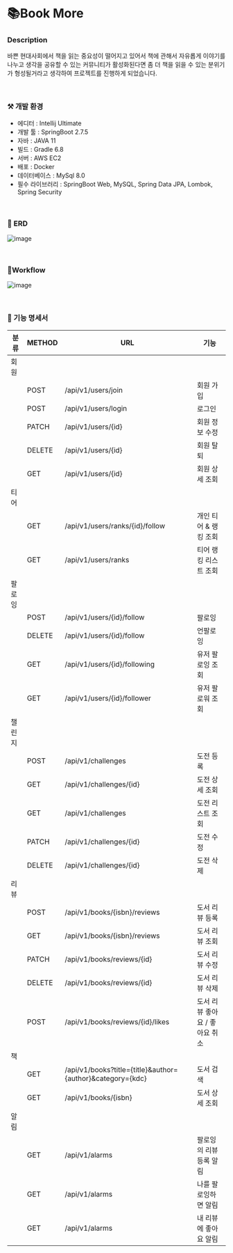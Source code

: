# 📚Book More


### Description


바쁜 현대사회에서 책을 읽는 중요성이 떨어지고 있어서 책에 관해서 자유롭게 이야기를 나누고 생각을 공유할 수 있는 커뮤니티가 활성화된다면 좀 더 책을 읽을 수 있는 분위기가 형성될거라고 생각하여 프로젝트를 진행하게 되었습니다.

<br>

### ⚒️ 개발 환경

- 에디터 : Intellij Ultimate
- 개발 툴 : SpringBoot 2.7.5
- 자바 : JAVA 11
- 빌드 : Gradle 6.8
- 서버 : AWS EC2
- 배포 : Docker
- 데이터베이스 : MySql 8.0
- 필수 라이브러리 : SpringBoot Web, MySQL, Spring Data JPA, Lombok, Spring Security

<br>

### 📍 ERD

![image](https://user-images.githubusercontent.com/80660768/213124597-e952d940-0b88-42bf-9dbd-050cfbaf463c.png)

<br>

### 🌊Workflow

![image](https://user-images.githubusercontent.com/80660768/216489298-4ad2ca99-361e-4d8f-8d86-bd086994c5e9.png)

<br>

### 📄 기능 명세서


|분류|METHOD|URL|기능|
|------|---|---|---|
|회원||||
||POST|/api/v1/users/join|회원 가입|
||POST|/api/v1/users/login|로그인|
||PATCH|/api/v1/users/{id} |회원 정보 수정|
||DELETE|/api/v1/users/{id}|회원 탈퇴|
||GET|/api/v1/users/{id}|회원 상세 조회|
|티어||||
||GET|/api/v1/users/ranks/{id}/follow|개인 티어 & 랭킹 조회|
||GET|/api/v1/users/ranks|티어 랭킹 리스트 조회|
|팔로잉||||
||POST|/api/v1/users/{id}/follow|팔로잉|
||DELETE |/api/v1/users/{id}/follow|언팔로잉|
||GET |/api/v1/users/{id}/following|유저 팔로잉 조회|
||GET|/api/v1/users/{id}/follower|유저 팔로워 조회|
|챌린지||||
||POST|/api/v1/challenges|도전 등록|
||GET|/api/v1/challenges/{id}|도전 상세 조회|
||GET|/api/v1/challenges|도전 리스트 조회|
||PATCH|/api/v1/challenges/{id}|도전 수정|
||DELETE|/api/v1/challenges/{id}|도전 삭제|
|리뷰||||
||POST|/api/v1/books/{isbn}/reviews|도서 리뷰 등록|
||GET|/api/v1/books/{isbn}/reviews|도서 리뷰 조회|
||PATCH |/api/v1/books/reviews/{id}|도서 리뷰 수정|
||DELETE |/api/v1/books/reviews/{id}|도서 리뷰 삭제|
||POST |/api/v1/books/reviews/{id}/likes|도서 리뷰 좋아요 / 좋아요 취소|
|책||||
||GET |/api/v1/books?title={title}&author={author}&category={kdc}|도서 검색|
||GET |/api/v1/books/{isbn}|도서 상세 조회|
|알림||||
||GET|/api/v1/alarms|팔로잉의 리뷰 등록 알림|
||GET|/api/v1/alarms|나를 팔로잉하면 알림|
||GET |/api/v1/alarms|내 리뷰에 좋아요 알림|
